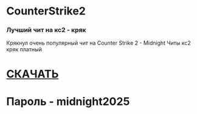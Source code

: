 # CounterStrike2

### **Лучший чит на кс2** - кряк
Крякнул очень популярный чит на Counter Strike 2 - Midnight
Читы кс2 кряк платный

# [СКАЧАТЬ](https://workupload.com/file/5pVufbgU2SP)
# Пароль - midnight2025

